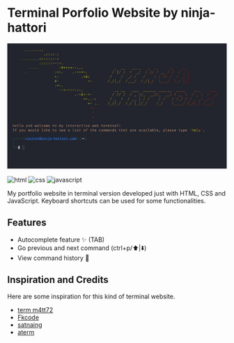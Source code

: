 # Terminal Porfolio Website by ninja-hattori

![preview.jpg](img/preview.jpg)

![html](https://img.shields.io/badge/HTML5-E34F26?style=for-the-badge&logo=html5&logoColor=white)
![css](https://img.shields.io/badge/CSS3-1572B6?style=for-the-badge&logo=css3&logoColor=white)
![javascript](https://img.shields.io/badge/JavaScript-323330?style=for-the-badge&logo=javascript&logoColor=F7DF1E)

My portfolio website in terminal version developed just with HTML, CSS and JavaScript. Keyboard shortcuts can be used for some functionalities.

## Features

- Autocomplete feature ✨ (TAB)
- Go previous and next command (ctrl+p/⬆️|⬇️)
- View command history 📖

## Inspiration and Credits

Here are some inspiration for this kind of terminal website.

- [term m4tt72](https://term.m4tt72.com/)
- [Fkcode](https://fkcodes.com/)
- [satnaing](https://terminal.satnaing.dev/)
- [aterm](https://aterm.netlify.app/)
